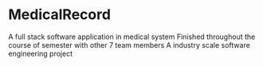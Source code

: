 # MedicalRecord
A full stack software application in medical system
Finished throughout the course of semester with other 7 team members
A industry scale software engineering project
